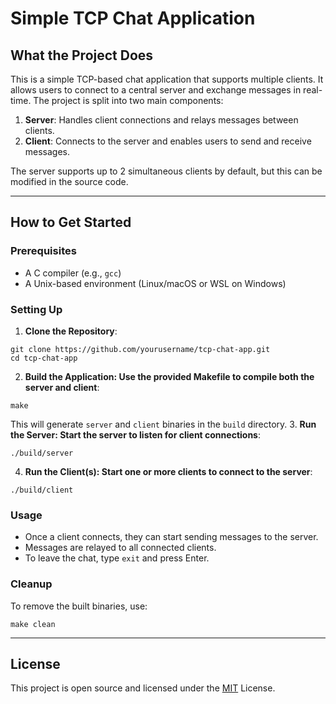 # Simple TCP Chat Application

## What the Project Does

This is a simple TCP-based chat application that supports multiple clients. It allows users to connect to a central server and exchange messages in real-time. The project is split into two main components:

1. **Server**: Handles client connections and relays messages between clients.
2. **Client**: Connects to the server and enables users to send and receive messages.

The server supports up to 2 simultaneous clients by default, but this can be modified in the source code.

---

## How to Get Started

### Prerequisites
- A C compiler (e.g., `gcc`)
- A Unix-based environment (Linux/macOS or WSL on Windows)

### Setting Up
1. **Clone the Repository**:
```
git clone https://github.com/yourusername/tcp-chat-app.git
cd tcp-chat-app
```
2. **Build the Application: Use the provided Makefile to compile both the server and client**:
```
make
```
This will generate `server` and `client` binaries in the `build` directory.
3. **Run the Server: Start the server to listen for client connections**:
```
./build/server
```
4. **Run the Client(s): Start one or more clients to connect to the server**:
```
./build/client
```

### Usage
- Once a client connects, they can start sending messages to the server.
- Messages are relayed to all connected clients.
- To leave the chat, type `exit` and press Enter.

### Cleanup
To remove the built binaries, use:
```
make clean
```

---
## License

This project is open source and licensed under the [MIT](https://choosealicense.com/licenses/mit/) License.